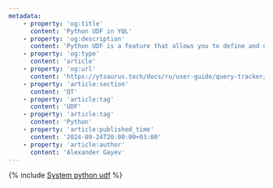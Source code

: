 ```yaml
---
metadata:
    - property: 'og:title'
      content: 'Python UDF in YQL'
    - property: 'og:description'
      content: 'Python UDF is a feature that allows you to define and use Python functions inside a YQL query.'
    - property: 'og:type'
      content: 'article'
    - property: 'og:url'
      content: 'https://ytsaurus.tech/docs/ru/user-guide/query-tracker/system-python-udf'
    - property: 'article:section'
      content: 'QT'
    - property: 'article:tag'
      content: 'UDF'
    - property: 'article:tag'
      content: 'Python'
    - property: 'article:published_time'
      content: '2024-09-24T20:00:00+03:00'
    - property: 'article:author'
      content: 'Alexander Gayev'
---
```


{% include [System python udf](../../_includes/user-guide/query-tracker/system-python-udf.md) %}
